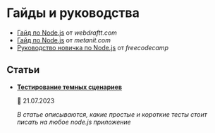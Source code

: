 # Гайды и руководства

-   [Гайд по Node.js](webdraftt/index.md) от _webdraftt.com_
-   [Гайд по Node.js](metanit/index.md) от _metanit.com_
-   [Руководство новичка по Node.js](freecodecamp.md) от _freecodecamp_

## Статьи

-   **[Тестирование темных сценариев](testing-dark-scenarios.md)**

    :date: 21.07.2023

    _В статье описываются, какие простые и короткие тесты стоит писать на любое node.js приложение_
